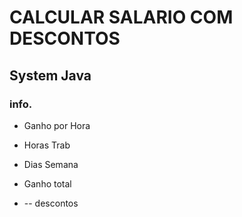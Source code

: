 # CALCULAR SALARIO COM DESCONTOS

## System Java

### info.

- Ganho por Hora

- Horas Trab

- Dias Semana

- Ganho total 

- -- descontos

  
